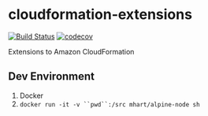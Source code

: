 # cloudformation-extensions

[![Build Status](https://travis-ci.com/joshbalfour/cloudformation-extensions.svg?token=MNpwzj1DWBzELMwhWybL&branch=master)](https://travis-ci.com/joshbalfour/cloudformation-extensions)
[![codecov](https://codecov.io/gh/joshbalfour/cloudformation-extensions/branch/master/graph/badge.svg)](https://codecov.io/gh/joshbalfour/cloudformation-extensions)


Extensions to Amazon CloudFormation

## Dev Environment

1. Docker
2. `docker run -it -v ``pwd``:/src mhart/alpine-node sh`
